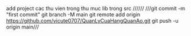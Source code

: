 add project cac thu vien trong thu muc lib trong src //////
///git commit -m "first commit"
git branch -M main
git remote add origin https://github.com/vicute0707/QuanLyCuaHangQuanAo.git
git push -u origin main///
